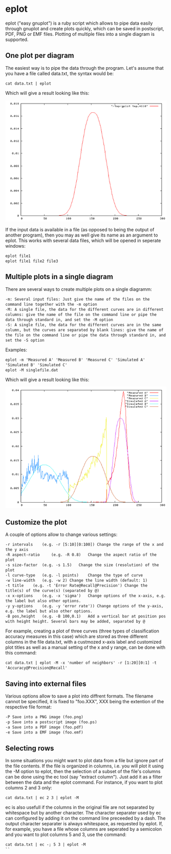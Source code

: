 # eplot

eplot ("easy gnuplot") is a ruby script which allows to pipe data easily through gnuplot and create plots quickly, which can be saved in postscript, PDF, PNG or EMF files. Plotting of multiple files into a single diagram is supported. 

## One plot per diagram

The easiest way is to pipe the data through the program. Let's assume that you have a file called data.txt, the syntax would be:

```
cat data.txt | eplot
```

Which will give a result looking like this: 

![alt text](doc/eplot_single.gif)

If the input data is available in a file (as opposed to being the output of another program), then you may as well give its name as an argument to eplot. This works with several data files, which will be opened in seperate windows:

```
eplot file1
eplot file1 file2 file3
```

## Multiple plots in a single diagram

There are several ways to create multiple plots on a single diagramm:

    -m: Several input files: Just give the name of the files on the command line together with the -m option
    -M: A single file, the data for the different curves are in different columns: give the name of the file on the command line or pipe the data through standard in, and set the -M option
    -S: A single file, the data for the different curves are in the same column, but the curves are separated by blank lines: give the name of the file on the command line or pipe the data through standard in, and set the -S option


Examples:

```
eplot -m 'Measured A' 'Measured B' 'Measured C' 'Simulated A' 'Simulated B' 'Simulated C'
eplot -M singlefile.dat
```

Which will give a result looking like this:

![alt text](doc/eplot_multiple.gif)


## Customize the plot

A couple of options allow to change various settings:

    -r intervals    (e.g. -r [5:10][0:100]) Change the range of the x and the y axis
    -R aspect-ratio     (e.g. -R 0.8)   Change the aspect ratio of the plot
    -s size-factor  (e.g. -s 1.5)   Change the size (resolution) of the plot
    -l curve-type   (e.g. -l points)    Change the type of curve
    -w line-width   (e.g. -w 2) Change the line width (default: 1)
    -t title    (e.g. -t 'Error Rate@Recall@Precision') Change the title(s) of the curve(s) (separated by @)
    -x x-options    (e.g. -x 'sigma')   Change options of the x-axis, e.g. the label but also other options.
    -y y-options    (e.g. -y 'error rate')) Change options of the y-axis, e.g. the label but also other options.
    -B pos,height   (e.g. -B 100,0.1)   Add a vertical bar at position pos with height height. Several bars may be added, separated by @

For example, creating a plot of three curves (three types of classification accuracy measures in this case) which are stored as three different columns in the file data.txt, with a custmozed x-axis label and customized plot titles as well as a manual setting of the x and y range, can be done with this command:

```
cat data.txt | eplot -M -x 'number of neighbors' -r [1:20][0:1] -t 'Accuracy@Precision@Recall'
```

## Saving into external files

Various options allow to save a plot into diffrent formats. The filename cannot be specified, it is fixed to "foo.XXX", XXX being the extention of the respective file format:

    -P Save into a PNG image (foo.png)
    -p Save into a postscript image (foo.ps)
    -a Save into a PDF image (foo.pdf)
    -e Save into a EMF image (foo.emf)

## Selecting rows

In some situations you might want to plot data from a file but ignore part of the file contents. If the file is organized in columns, i.e. you will plot it using the -M option to eplot, then the selection of a subset of the file's columns can be done using the ec tool (say "extract column"). Just add it as a filter between the data and the eplot command. For instance, if you want to plot columns 2 and 3 only:

```
cat data.txt | ec 2 3 | eplot -M
```

ec is also usefull if the columns in the original file are not separated by whitespace but by another character. The character separater used by ec can configured by adding it on the command line preceeded by a dash. The output character separater is always whitespace, as requested by eplot. If, for example, you have a file whose columns are seperated by a semicolon and you want to plot columns 5 and 3, use the command:

```
cat data.txt | ec -; 5 3 | eplot -M
``